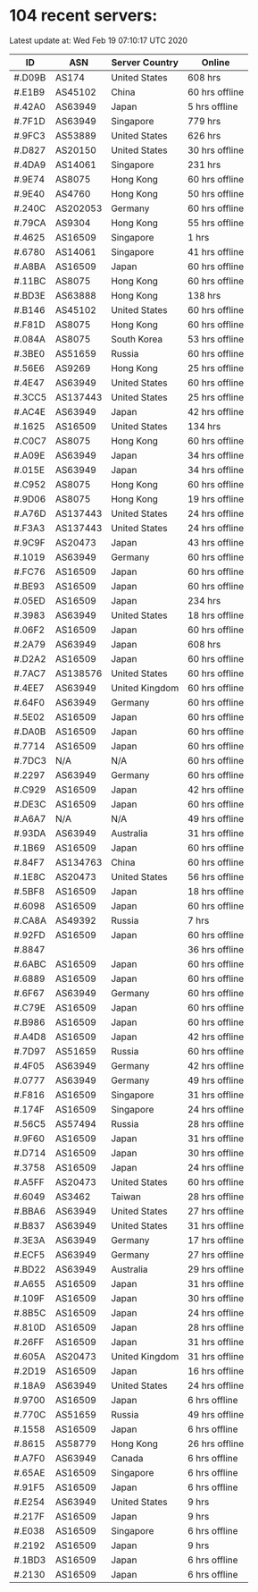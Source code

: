 # 104 recent servers:

Latest update at: Wed Feb 19 07:10:17 UTC 2020

| ID | ASN | Server Country | Online |
| -- | --- | -------------- | ------ |
| #.D09B | AS174 | United States | 608 hrs |
| #.E1B9 | AS45102 | China | 60 hrs offline |
| #.42A0 | AS63949 | Japan | 5 hrs offline |
| #.7F1D | AS63949 | Singapore | 779 hrs |
| #.9FC3 | AS53889 | United States | 626 hrs |
| #.D827 | AS20150 | United States | 30 hrs offline |
| #.4DA9 | AS14061 | Singapore | 231 hrs |
| #.9E74 | AS8075 | Hong Kong | 60 hrs offline |
| #.9E40 | AS4760 | Hong Kong | 50 hrs offline |
| #.240C | AS202053 | Germany | 60 hrs offline |
| #.79CA | AS9304 | Hong Kong | 55 hrs offline |
| #.4625 | AS16509 | Singapore | 1 hrs |
| #.6780 | AS14061 | Singapore | 41 hrs offline |
| #.A8BA | AS16509 | Japan | 60 hrs offline |
| #.11BC | AS8075 | Hong Kong | 60 hrs offline |
| #.BD3E | AS63888 | Hong Kong | 138 hrs |
| #.B146 | AS45102 | United States | 60 hrs offline |
| #.F81D | AS8075 | Hong Kong | 60 hrs offline |
| #.084A | AS8075 | South Korea | 53 hrs offline |
| #.3BE0 | AS51659 | Russia | 60 hrs offline |
| #.56E6 | AS9269 | Hong Kong | 25 hrs offline |
| #.4E47 | AS63949 | United States | 60 hrs offline |
| #.3CC5 | AS137443 | United States | 25 hrs offline |
| #.AC4E | AS63949 | Japan | 42 hrs offline |
| #.1625 | AS16509 | United States | 134 hrs |
| #.C0C7 | AS8075 | Hong Kong | 60 hrs offline |
| #.A09E | AS63949 | Japan | 34 hrs offline |
| #.015E | AS63949 | Japan | 34 hrs offline |
| #.C952 | AS8075 | Hong Kong | 60 hrs offline |
| #.9D06 | AS8075 | Hong Kong | 19 hrs offline |
| #.A76D | AS137443 | United States | 24 hrs offline |
| #.F3A3 | AS137443 | United States | 24 hrs offline |
| #.9C9F | AS20473 | Japan | 43 hrs offline |
| #.1019 | AS63949 | Germany | 60 hrs offline |
| #.FC76 | AS16509 | Japan | 60 hrs offline |
| #.BE93 | AS16509 | Japan | 60 hrs offline |
| #.05ED | AS16509 | Japan | 234 hrs |
| #.3983 | AS63949 | United States | 18 hrs offline |
| #.06F2 | AS16509 | Japan | 60 hrs offline |
| #.2A79 | AS63949 | Japan | 608 hrs |
| #.D2A2 | AS16509 | Japan | 60 hrs offline |
| #.7AC7 | AS138576 | United States | 60 hrs offline |
| #.4EE7 | AS63949 | United Kingdom | 60 hrs offline |
| #.64F0 | AS63949 | Germany | 60 hrs offline |
| #.5E02 | AS16509 | Japan | 60 hrs offline |
| #.DA0B | AS16509 | Japan | 60 hrs offline |
| #.7714 | AS16509 | Japan | 60 hrs offline |
| #.7DC3 | N/A | N/A | 60 hrs offline |
| #.2297 | AS63949 | Germany | 60 hrs offline |
| #.C929 | AS16509 | Japan | 42 hrs offline |
| #.DE3C | AS16509 | Japan | 60 hrs offline |
| #.A6A7 | N/A | N/A | 49 hrs offline |
| #.93DA | AS63949 | Australia | 31 hrs offline |
| #.1B69 | AS16509 | Japan | 60 hrs offline |
| #.84F7 | AS134763 | China | 60 hrs offline |
| #.1E8C | AS20473 | United States | 56 hrs offline |
| #.5BF8 | AS16509 | Japan | 18 hrs offline |
| #.6098 | AS16509 | Japan | 60 hrs offline |
| #.CA8A | AS49392 | Russia | 7 hrs |
| #.92FD | AS16509 | Japan | 60 hrs offline |
| #.8847 |  |  | 36 hrs offline |
| #.6ABC | AS16509 | Japan | 60 hrs offline |
| #.6889 | AS16509 | Japan | 60 hrs offline |
| #.6F67 | AS63949 | Germany | 60 hrs offline |
| #.C79E | AS16509 | Japan | 60 hrs offline |
| #.B986 | AS16509 | Japan | 60 hrs offline |
| #.A4D8 | AS16509 | Japan | 42 hrs offline |
| #.7D97 | AS51659 | Russia | 60 hrs offline |
| #.4F05 | AS63949 | Germany | 42 hrs offline |
| #.0777 | AS63949 | Germany | 49 hrs offline |
| #.F816 | AS16509 | Singapore | 31 hrs offline |
| #.174F | AS16509 | Singapore | 24 hrs offline |
| #.56C5 | AS57494 | Russia | 28 hrs offline |
| #.9F60 | AS16509 | Japan | 31 hrs offline |
| #.D714 | AS16509 | Japan | 30 hrs offline |
| #.3758 | AS16509 | Japan | 24 hrs offline |
| #.A5FF | AS20473 | United States | 60 hrs offline |
| #.6049 | AS3462 | Taiwan | 28 hrs offline |
| #.BBA6 | AS63949 | United States | 27 hrs offline |
| #.B837 | AS63949 | United States | 31 hrs offline |
| #.3E3A | AS63949 | Germany | 17 hrs offline |
| #.ECF5 | AS63949 | Germany | 27 hrs offline |
| #.BD22 | AS63949 | Australia | 29 hrs offline |
| #.A655 | AS16509 | Japan | 31 hrs offline |
| #.109F | AS16509 | Japan | 30 hrs offline |
| #.8B5C | AS16509 | Japan | 24 hrs offline |
| #.810D | AS16509 | Japan | 28 hrs offline |
| #.26FF | AS16509 | Japan | 31 hrs offline |
| #.605A | AS20473 | United Kingdom | 31 hrs offline |
| #.2D19 | AS16509 | Japan | 16 hrs offline |
| #.18A9 | AS63949 | United States | 24 hrs offline |
| #.9700 | AS16509 | Japan | 6 hrs offline |
| #.770C | AS51659 | Russia | 49 hrs offline |
| #.1558 | AS16509 | Japan | 6 hrs offline |
| #.8615 | AS58779 | Hong Kong | 26 hrs offline |
| #.A7F0 | AS63949 | Canada | 6 hrs offline |
| #.65AE | AS16509 | Singapore | 6 hrs offline |
| #.91F5 | AS16509 | Japan | 6 hrs offline |
| #.E254 | AS63949 | United States | 9 hrs |
| #.217F | AS16509 | Japan | 9 hrs |
| #.E038 | AS16509 | Singapore | 6 hrs offline |
| #.2192 | AS16509 | Japan | 9 hrs |
| #.1BD3 | AS16509 | Japan | 6 hrs offline |
| #.2130 | AS16509 | Japan | 6 hrs offline |

